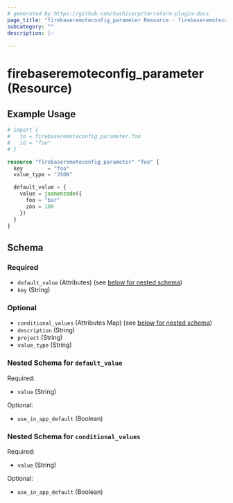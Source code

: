 ```yaml
---
# generated by https://github.com/hashicorp/terraform-plugin-docs
page_title: "firebaseremoteconfig_parameter Resource - firebaseremoteconfig"
subcategory: ""
description: |-
  
---
```


# firebaseremoteconfig_parameter (Resource)



## Example Usage

```terraform
# import {
#   to = firebaseremoteconfig_parameter.foo
#   id = "foo"
# }

resource "firebaseremoteconfig_parameter" "foo" {
  key        = "foo"
  value_type = "JSON"

  default_value = {
    value = jsonencode({
      foo = "bar"
      zoo = 100
    })
  }
}
```

<!-- schema generated by tfplugindocs -->
## Schema

### Required

- `default_value` (Attributes) (see [below for nested schema](#nestedatt--default_value))
- `key` (String)

### Optional

- `conditional_values` (Attributes Map) (see [below for nested schema](#nestedatt--conditional_values))
- `description` (String)
- `project` (String)
- `value_type` (String)

<a id="nestedatt--default_value"></a>
### Nested Schema for `default_value`

Required:

- `value` (String)

Optional:

- `use_in_app_default` (Boolean)


<a id="nestedatt--conditional_values"></a>
### Nested Schema for `conditional_values`

Required:

- `value` (String)

Optional:

- `use_in_app_default` (Boolean)
